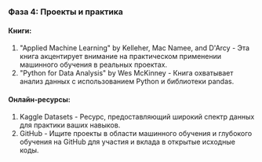 ### Фаза 4: Проекты и практика

#### Книги:
1. "Applied Machine Learning" by Kelleher, Mac Namee, and D'Arcy - Эта книга акцентирует внимание на практическом применении машинного обучения в реальных проектах.
2. "Python for Data Analysis" by Wes McKinney - Книга охватывает анализ данных с использованием Python и библиотеки pandas.

#### Онлайн-ресурсы:
1. Kaggle Datasets - Ресурс, предоставляющий широкий спектр данных для практики ваших навыков.
2. GitHub - Ищите проекты в области машинного обучения и глубокого обучения на GitHub для участия и вклада в открытые исходные коды.